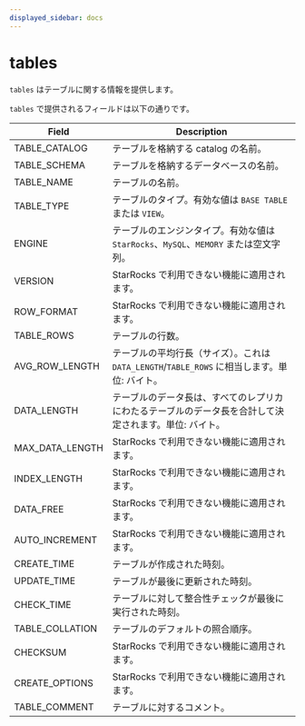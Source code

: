 ```yaml
---
displayed_sidebar: docs
---
```


# tables

`tables` はテーブルに関する情報を提供します。

`tables` で提供されるフィールドは以下の通りです。

| **Field**       | **Description**                                              |
| --------------- | ------------------------------------------------------------ |
| TABLE_CATALOG   | テーブルを格納する catalog の名前。                          |
| TABLE_SCHEMA    | テーブルを格納するデータベースの名前。                       |
| TABLE_NAME      | テーブルの名前。                                             |
| TABLE_TYPE      | テーブルのタイプ。有効な値は `BASE TABLE` または `VIEW`。   |
| ENGINE          | テーブルのエンジンタイプ。有効な値は `StarRocks`、`MySQL`、`MEMORY` または空文字列。 |
| VERSION         | StarRocks で利用できない機能に適用されます。                 |
| ROW_FORMAT      | StarRocks で利用できない機能に適用されます。                 |
| TABLE_ROWS      | テーブルの行数。                                             |
| AVG_ROW_LENGTH  | テーブルの平均行長（サイズ）。これは `DATA_LENGTH`/`TABLE_ROWS` に相当します。単位: バイト。 |
| DATA_LENGTH     | テーブルのデータ長は、すべてのレプリカにわたるテーブルのデータ長を合計して決定されます。単位: バイト。 |
| MAX_DATA_LENGTH | StarRocks で利用できない機能に適用されます。                 |
| INDEX_LENGTH    | StarRocks で利用できない機能に適用されます。                 |
| DATA_FREE       | StarRocks で利用できない機能に適用されます。                 |
| AUTO_INCREMENT  | StarRocks で利用できない機能に適用されます。                 |
| CREATE_TIME     | テーブルが作成された時刻。                                   |
| UPDATE_TIME     | テーブルが最後に更新された時刻。                             |
| CHECK_TIME      | テーブルに対して整合性チェックが最後に実行された時刻。       |
| TABLE_COLLATION | テーブルのデフォルトの照合順序。                             |
| CHECKSUM        | StarRocks で利用できない機能に適用されます。                 |
| CREATE_OPTIONS  | StarRocks で利用できない機能に適用されます。                 |
| TABLE_COMMENT   | テーブルに対するコメント。                                   |